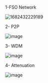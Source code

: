1-FSO Network

![1682432229189](https://user-images.githubusercontent.com/131741673/234339478-db2880e2-7181-48a9-ae19-bfe6aca203d9.jpg)

2- P2P

![image](https://user-images.githubusercontent.com/131741673/234341691-bde69d07-cf6c-453d-a408-fcd15dd8d7a4.png)


3- WDM

![image](https://user-images.githubusercontent.com/131741673/234340930-ca3b99be-04b2-4bab-a435-8914aa0f27e5.png)



4- Attenuation

![image](https://user-images.githubusercontent.com/131741673/234340488-ccbb888d-5deb-4062-b458-c46bdd256c54.png)
